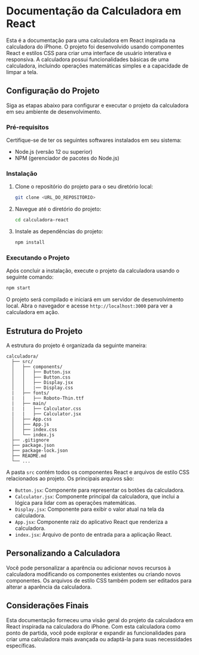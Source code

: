 # Documentação da Calculadora em React

Esta é a documentação para uma calculadora em React inspirada na calculadora do iPhone. O projeto foi desenvolvido usando componentes React e estilos CSS para criar uma interface de usuário interativa e responsiva. A calculadora possui funcionalidades básicas de uma calculadora, incluindo operações matemáticas simples e a capacidade de limpar a tela.

## Configuração do Projeto

Siga as etapas abaixo para configurar e executar o projeto da calculadora em seu ambiente de desenvolvimento.

### Pré-requisitos

Certifique-se de ter os seguintes softwares instalados em seu sistema:

- Node.js (versão 12 ou superior)
- NPM (gerenciador de pacotes do Node.js)

### Instalação

1. Clone o repositório do projeto para o seu diretório local:

   ```bash
   git clone <URL_DO_REPOSITÓRIO>
   ```

2. Navegue até o diretório do projeto:

   ```bash
   cd calculadora-react
   ```

3. Instale as dependências do projeto:

   ```bash
   npm install
   ```

### Executando o Projeto

Após concluir a instalação, execute o projeto da calculadora usando o seguinte comando:

```bash
npm start
```

O projeto será compilado e iniciará em um servidor de desenvolvimento local. Abra o navegador e acesse `http://localhost:3000` para ver a calculadora em ação.

## Estrutura do Projeto

A estrutura do projeto é organizada da seguinte maneira:

```
calculadora/
  ├── src/
  │   ├── components/
  │   │   ├── Button.jsx
  │   │   ├── Button.css
  │   │   ├── Display.jsx
  │   │   |── Display.css
  |   ├── fonts/
  |   |   ├── Roboto-Thin.ttf
  |   ├── main/
  |   |   ├── Calculator.css
  |   |   ├── Calculator.jsx
  │   ├── App.css
  │   ├── App.js
  │   ├── index.css
  │   └── index.js
  ├── .gitignore
  ├── package.json
  ├── package-lock.json
  ├── README.md
  └── ...
```

A pasta `src` contém todos os componentes React e arquivos de estilo CSS relacionados ao projeto. Os principais arquivos são:

- `Button.jsx`: Componente para representar os botões da calculadora.
- `Calculator.jsx`: Componente principal da calculadora, que inclui a lógica para lidar com as operações matemáticas.
- `Display.jsx`: Componente para exibir o valor atual na tela da calculadora.
- `App.jsx`: Componente raiz do aplicativo React que renderiza a calculadora.
- `index.jsx`: Arquivo de ponto de entrada para a aplicação React.

## Personalizando a Calculadora

Você pode personalizar a aparência ou adicionar novos recursos à calculadora modificando os componentes existentes ou criando novos componentes. Os arquivos de estilo CSS também podem ser editados para alterar a aparência da calculadora.

## Considerações Finais

Esta documentação forneceu uma visão geral do projeto da calculadora em React inspirada na calculadora do iPhone. Com esta calculadora como ponto de partida, você pode explorar e expandir as funcionalidades para criar uma calculadora mais avançada ou adaptá-la para suas necessidades específicas.
